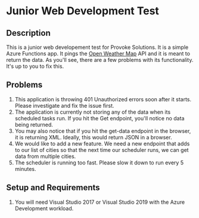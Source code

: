 # Junior Web Development Test

## Description 
This is a junior web developement test for Provoke Solutions. It is a simple Azure Functions app. It pings the [Open Weather Map](https://openweathermap.org) API and it is meant to return the data. As you'll see, there are a few problems with its functionality. It's up to you to fix this.

## Problems
1) This application is throwing 401 Unauthorized errors soon after it starts. Please investigate and fix the issue first.
1) The application is currently not storing any of the data when its scheduled tasks run. If you hit the Get endpoint, you'll notice no data being returned. 
1) You may also notice that if you hit the get-data endpoint in the browser, it is returning XML. Ideally, this would return JSON in a browser.
1) We would like to add a new feature. We need a new endpoint that adds to our list of cities so that the next time our scheduler runs, we can get data from multiple cities.
1) The scheduler is running too fast. Please slow it down to run every 5 minutes.

## Setup and Requirements
1) You will need Visual Studio 2017 or Visual Studio 2019 with the Azure Development workload. 

